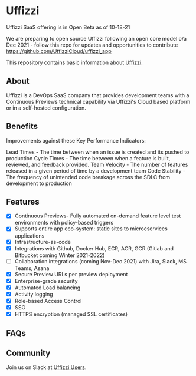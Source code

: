 # Uffizzi

Uffizzi SaaS offering is in Open Beta as of 10-18-21

We are preparing to open source Uffizzi following an open core model o/a Dec 2021 - follow this repo for updates and opportunities to contribute https://github.com/UffizziCloud/uffizzi_app  

This repository contains basic information about [Uffizzi](https://uffizzi.com).

## About
Uffizzi is a DevOps SaaS company that provides development teams with a Continuous Previews technical capability via Uffizzi's Cloud based platform or in a self-hosted configuration. 

## Benefits
Improvements against these Key Performance Indicators:

Lead Times - The time between when an issue is created and its pushed to production
Cycle Times - The time between when a feature is built, reviewed, and feedback provided.
Team Velocity - The number of features released in a given period of time by a development team
Code Stability - The frequency of unintended code breakage across the SDLC from development to production

## Features
- [x] Continuous Previews- Fully automated on-demand feature level test environments with policy-based triggers
- [x] Supports entire app eco-system: static sites to microcservices applications
- [x] Infrastructure-as-code
- [x] Integrations with Github, Docker Hub, ECR, ACR, GCR (Gitlab and Bitbucket coming Winter 2021-2022)
- [ ] Collaboration integrations (coming Nov-Dec 2021) with Jira, Slack, MS Teams, Asana
- [x] Secure Preview URLs per preview deployment
- [x] Enterprise-grade security
- [x] Automated Load balancing
- [x] Activity logging
- [x] Role-based Access Control
- [x] SSO
- [x] HTTPS encryption (managed SSL certificates)

## FAQs


## Community
Join us on Slack at [Uffizzi Users](https://join.slack.com/t/uffizzi/shared_invite/zt-ffr4o3x0-J~0yVT6qgFV~wmGm19Ux9A).



